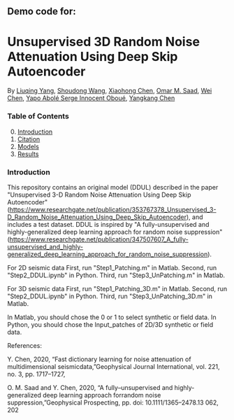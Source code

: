 ## Demo code for:

# Unsupervised 3D Random Noise Attenuation Using Deep Skip Autoencoder  
By [Liuqing Yang](https://www.researchgate.net/profile/Liuqing-Yang-22), [Shoudong Wang](https://www.researchgate.net/profile/Shoudong-Wang-2), [Xiaohong Chen](https://www.cup.edu.cn/geophysics/szdw/gccrc/155636.htm), [Omar M. Saad](https://www.researchgate.net/profile/Omar-M-Saad), [Wei Chen](https://www.researchgate.net/profile/Wei_Chen285), [Yapo Abolé Serge Innocent Oboué](https://www.researchgate.net/profile/Yapo-Abole-Serge-Innocent-Oboue-2), [Yangkang Chen](https://www.researchgate.net/profile/Yangkang-Chen-2)

### Table of Contents
0. [Introduction](#introduction)
0. [Citation](#citation)
0. [Models](#models)
0. [Results](#results)

### Introduction

This repository contains an original model (DDUL) described in the paper "Unsupervised 3-D Random Noise Attenuation Using Deep Skip Autoencoder" (https://www.researchgate.net/publication/353767378_Unsupervised_3-D_Random_Noise_Attenuation_Using_Deep_Skip_Autoencoder), and includes a test dataset. DDUL is inspired by "A fully-unsupervised and highly-generalized deep learning approach for random noise suppression" (https://www.researchgate.net/publication/347507607_A_fully-unsupervised_and_highly-generalized_deep_learning_approach_for_random_noise_suppression). 


For 2D seismic data 
First, run "Step1_Patching.m" in Matlab. 
Second, run "Step2_DDUL.ipynb" in Python. 
Third, run "Step3_UnPatching.m" in Matlab. 

For 3D seismic data 
First, run "Step1_Patching_3D.m" in Matlab. 
Second, run "Step2_DDUL.ipynb" in Python. 
Third, run "Step3_UnPatching_3D.m" in Matlab.  

In Matlab, you should chose the 0 or 1 to select synthetic or field data. In Python, you should chose the Input_patches of 2D/3D synthetic or field data.

References:

Y. Chen, 2020, “Fast dictionary learning for noise attenuation of multidimensional seismicdata,”Geophysical Journal International, vol. 221, no. 3, pp. 1717–1727, 

O. M. Saad and Y. Chen, 2020, “A  fully–unsupervised  and  highly-generalized  deep  learning  approach  forrandom  noise  suppression,”Geophysical Prospecting,  pp.  doi:  10.1111/1365–2478.13 062, 202

